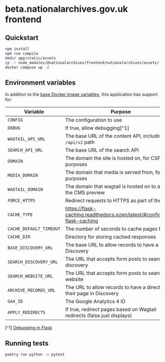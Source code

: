 # beta.nationalarchives.gov.uk frontend

## Quickstart

```sh
npm install
npm run compile
mkdir app/static/assets
cp -r node_modules/@nationalarchives/frontend/nationalarchives/assets/* app/static/assets
docker compose up -d
```

## Environment variables

In addition to the [base Docker image variables](https://github.com/nationalarchives/docker/blob/main/docker/tna-python/README.md#environment-variables), this application has support for:

| Variable                | Purpose                                                                   | Default                                                 |
| ----------------------- | ------------------------------------------------------------------------- | ------------------------------------------------------- |
| `CONFIG`                | The configuration to use                                                  | `config.Production`                                     |
| `DEBUG`                 | If true, allow debugging[^1]                                              | `False`                                                 |
| `WAGTAIL_API_URL`       | The base URL of the content API, including the `/api/v2` path             | _none_                                                  |
| `SEARCH_API_URL`        | The base URL of the search API                                            | _none_                                                  |
| `DOMAIN`                | The domain the site is hosted on, for CSP purposes                        | _none_                                                  |
| `MEDIA_DOMAIN`          | The domain that media is served from, for CSP purposes                    | _none_                                                  |
| `WAGTAIL_DOMAIN`        | The domain that wagtail is hosted on to allow the CMS preview             | _none_                                                  |
| `FORCE_HTTPS`           | Redirect requests to HTTPS as part of the CSP                             | _none_                                                  |
| `CACHE_TYPE`            | https://flask-caching.readthedocs.io/en/latest/#configuring-flask-caching | _none_                                                  |
| `CACHE_DEFAULT_TIMEOUT` | The number of seconds to cache pages for                                  | `300`                                                   |
| `CACHE_DIR`             | Directory for storing cached responses                                    | `/tmp`                                                  |
| `BASE_DISCOVERY_URL`    | The base URL to allow records to have a link to Discovery                 | `https://discovery.nationalarchives.gov.uk`             |
| `SEARCH_DISCOVERY_URL`  | The URL that accepts form posts to search discovery                       | `https://discovery.nationalarchives.gov.uk/results/r`   |
| `SEARCH_WEBSITE_URL`    | The URL that accepts form posts to search the website                     | `https://www.nationalarchives.gov.uk/search/results`    |
| `ARCHIVE_RECORDS_URL`   | The URL to allow records to have a direct link to their page in Discovery | `https://discovery.nationalarchives.gov.uk/browse/r/h/` |
| `GA4_ID`                | The Google Analytics 4 ID                                                 | _none_                                                  |
| `APPLY_REDIRECTS`       | If true, redirect pages based on Wagtail redirects (false just displays)  | _none_                                                  |

[^1] [Debugging in Flask](https://flask.palletsprojects.com/en/2.3.x/debugging/)

## Running tests

```sh
poetry run python -m pytest
```
